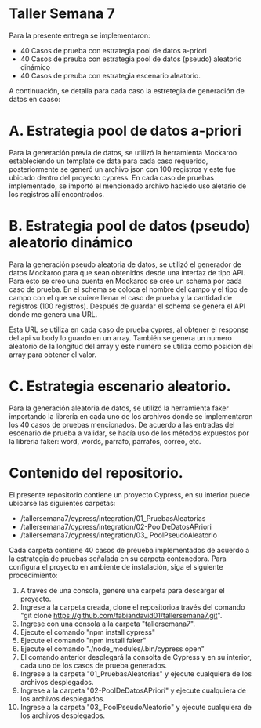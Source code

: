 # Taller Semana 7

Para la presente entrega se implementaron:

 - 40 Casos de prueba con estrategia pool de datos a-priori
 - 40 Casos de preuba con estrategia pool de datos (pseudo) aleatorio dinámico 
 - 40 Casos de preuba con estrategia escenario aleatorio.

A continuación, se detalla para cada caso la estretegia de generación de datos en caaso:

# A. Estrategia pool de datos a-priori
Para la generación previa de datos, se utilizó la herramienta Mockaroo estableciendo un template de data para cada caso requerido, posteriormente se generó un archivo json con 100 registros y este fue ubicado dentro del proyecto cypress.  En cada caso de pruebas implementado, se importó el mencionado archivo haciedo uso aletario de los registros allí encontrados.

# B. Estrategia pool de datos (pseudo) aleatorio dinámico
Para la generación pseudo aleatoria de datos, se utilizó el generador de datos Mockaroo para que sean obtenidos desde una interfaz de tipo API. Para esto se creo una cuenta en Mockaroo se creo un schema por cada caso de prueba. En el schema se coloca el nombre del campo y el tipo de campo con el que se quiere llenar el caso de prueba y la cantidad de registros (100 registros). Después de guardar el schema se genera el API donde me genera una URL.

Esta URL se utiliza en cada caso de prueba cypres, al obtener el response del api su body lo guardo en un array. También se genera un numero aleatorio de la longitud del array y este numero se utiliza como posicion del array para obtener el valor.

# C. Estrategia escenario aleatorio.
Para la generación aleatoria de datos, se utilizó la herramienta faker importando la librería en cada uno de los archivos donde se implementaron los 40 casos de pruebas mencionados.  De acuerdo a las entradas del escenario de prueba a validar, se hacía uso de los métodos expuestos por la librería faker: word, words, parrafo, parrafos, correo, etc.

# Contenido del repositorio.
El presente repositorio contiene un proyecto Cypress, en su interior puede ubicarse las siguientes carpetas:

- /tallersemana7/cypress/integration/01_PruebasAleatorias
- /tallersemana7/cypress/integration/02-PoolDeDatosAPriori
- /tallersemana7/cypress/integration/03_ PoolPseudoAleatorio

Cada carpeta contiene 40 casos de preueba implementados de acuerdo a la estrategia de pruebas señalada en su carpeta contenedora.  Para configura el proyecto en ambiente de instalación, siga el siguiente procedimiento:

1. A través de una consola, genere una carpeta para descargar el proyecto.
2. Ingrese a la carpeta creada, clone el repositorioa través del  comando "git clone https://github.com/fabiandavid01/tallersemana7.git".
3. Ingrese con una consola a la carpeta "tallersemana7".
4. Ejecute el comando "npm install cypress"
5. Ejecute el comando "npm install faker"
6. Ejecute el comando "./node_modules/.bin/cypress open"
7. El comando anterior desplegará la consolta de Cypress y en su interior, cada uno de los casos de prueba generados.
8. Ingrese a la carpeta "01_PruebasAleatorias" y ejecute cualquiera de los archivos desplegados.
9. Ingrese a la carpeta "02-PoolDeDatosAPriori" y ejecute cualquiera de los archivos desplegados.
10. Ingrese a la carpeta "03_ PoolPseudoAleatorio" y ejecute cualquiera de los archivos desplegados.



